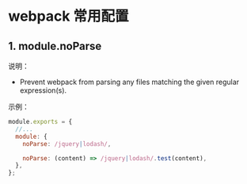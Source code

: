# webpack 常用配置

## 1. module.noParse

说明：

* Prevent webpack from parsing any files matching the given regular expression(s).

示例：

```js
module.exports = {
  //...
  module: {
    noParse: /jquery|lodash/,

    noParse: (content) => /jquery|lodash/.test(content),
  },
};
```